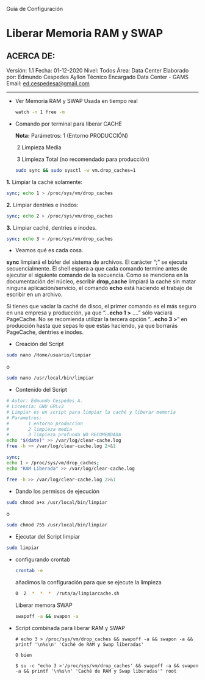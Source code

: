 Guía de Configuración

# Liberar Memoria RAM y SWAP

## ACERCA DE:

Versión: 1.1
Fecha: 01-12-2020
Nivel: Todos
Área: Data Center
Elaborado por: Edmundo Cespedes Ayllon
Técnico Encargado Data Center - GAMS
Email: [ed.cespedesa@gmail.com](ed.cespedesa@gmail.com)

---

- Ver Memoria RAM y SWAP Usada en tiempo real
  
  ```bash
  watch -n 1 free -m
  ```

- Comando por terminal para liberar CACHE
  
  **Nota:** Parámetros:  1 (Entorno PRODUCCIÓN)
  
  ​                                2 Limpieza Media 
  
  ​                                3 Limpieza Total (no recomendado para producción)
  
  ```bash
  sudo sync && sudo sysctl -w vm.drop_caches=1
  ```

**1.** Limpiar la caché solamente:

```bash
sync; echo 1 > /proc/sys/vm/drop_caches
```

**2.** Limpiar dentries e inodos:

```bash
sync; echo 2 > /proc/sys/vm/drop_caches
```

**3.** Limpiar caché, dentries e inodes.

```bash
sync; echo 3 > /proc/sys/vm/drop_caches 
```

* Veamos qué es cada cosa.

**sync** limpiará el búfer del sistema de archivos. El  carácter “;” se ejecuta secuencialmente. El shell espera a que cada  comando termine antes de ejecutar el siguiente comando de la secuencia.  Como se menciona en la documentación del núcleo, escribir **drop_cache** limpiará la caché sin matar ninguna aplicación/servicio, el comando **echo** está haciendo el trabajo de escribir en un archivo.

Si tienes que vaciar la caché de disco, el primer comando es el más seguro en una empresa y producción, ya que “…**echo 1 >** ….” sólo vaciará PageCache. No se recomienda utilizar la tercera opción “…**echo 3 >**” en producción hasta que sepas lo que estás haciendo, ya que borrarás PageCache, dentries e inodes.

- Creación del Script

```bash
sudo nano /Home/usuario/limpiar
```

o

```bash
sudo nano /usr/local/bin/limpiar
```

- Contenido del Script

```bash
# Autor: Edmundo Cespedes A.
# Licencia: GNU GPLv3
# Limpiar es un script para limpiar la caché y liberar memoria
# Parametros: 
#       1 entorno produccion
#       2 limpieza media
#       3 limpieza profunda NO RECOMENDADA
echo "$(date)" >> /var/log/clear-cache.log
free -h >> /var/log/clear-cache.log 2>&1

sync;
echo 1 > /proc/sys/vm/drop_caches;
echo "RAM Liberada" >> /var/log/clear-cache.log

free -h >> /var/log/clear-cache.log 2>&1
```

- Dando los permisos de ejecución

```bash
sudo chmod a+x /usr/local/bin/limpiar
```

o

```bash
sudo chmod 755 /usr/local/bin/limpiar
```

- Ejecutar del Script limpiar

```bash
sudo limpiar
```

- configurando crontab
  
  ```bash
  crontab -e
  ```
  
  añadimos la configuración para que se ejecute la limpieza
  
  ```bash
  0  2  *  *  *  /ruta/a/limpiarcache.sh
  ```
  
  Liberar memora SWAP
  
  ```bash
  swapoff -a && swapon -a
  ```

- Script combinada para liberar RAM y SWAP
  
  ```
  # echo 3 > /proc/sys/vm/drop_caches && swapoff -a && swapon -a && printf '\n%s\n' 'Caché de RAM y Swap liberadas'
  
  O bien
  
  $ su -c "echo 3 >'/proc/sys/vm/drop_caches' && swapoff -a && swapon -a && printf '\n%s\n' 'Caché de RAM y Swap liberadas'" root
  ```